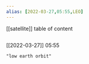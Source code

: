 ```yaml
---
alias: [2022-03-27,05:55,LEO]
---
```

[[satellite]]
table of content
```toc
```

[[2022-03-27]] 05:55

```query
"low earth orbit"
```
